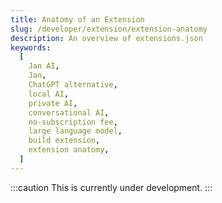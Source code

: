 ```yaml
---
title: Anatomy of an Extension
slug: /developer/extension/extension-anatomy
description: An overview of extensions.json
keywords:
  [
    Jan AI,
    Jan,
    ChatGPT alternative,
    local AI,
    private AI,
    conversational AI,
    no-subscription fee,
    large language model,
    build extension,
    extension anatomy,
  ]
---
```


:::caution
This is currently under development.
:::
